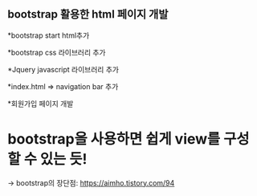 ## bootstrap 활용한 html 페이지 개발

*bootstrap start html추가

*bootstrap css 라이브러리 추가

*Jquery javascript 라이브러리 추가

*index.html => navigation bar 추가

*회원가입 페이지 개발


# bootstrap을 사용하면 쉽게 view를 구성할 수 있는 듯!

-> bootstrap의 장단점: https://aimho.tistory.com/94

